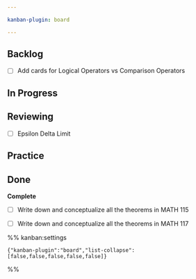 ```yaml
---

kanban-plugin: board

---
```


## Backlog

- [ ] Add cards for Logical Operators vs Comparison Operators


## In Progress



## Reviewing

- [ ] Epsilon Delta Limit


## Practice



## Done

**Complete**
- [ ] Write down and conceptualize all the theorems in MATH 115
- [ ] Write down and conceptualize all the theorems in MATH 117




%% kanban:settings
```
{"kanban-plugin":"board","list-collapse":[false,false,false,false,false]}
```
%%